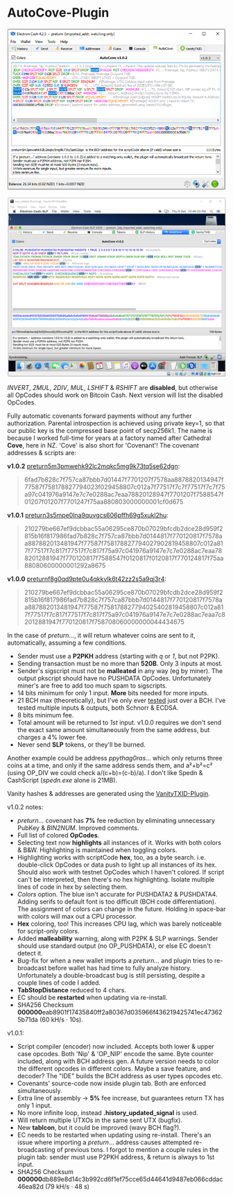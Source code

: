 # AutoCove-Plugin

![alt text](https://github.com/TinosNitso/AutoCove-Plugin/blob/main/v1.0.2.png)

![alt text](https://github.com/TinosNitso/AutoCove-Plugin/blob/main/v1.0.2_macOS.png)

*INVERT*, *2MUL*, *2DIV*, *MUL*, *LSHIFT* & *RSHIFT* are **disabled**, but otherwise all OpCodes should work on Bitcoin Cash. Next version will list the disabled OpCodes.

Fully automatic covenants forward payments without any further authorization. Parental introspection is achieved using private key=1, so that our public key is the compressed base point of secp256k1. The name is because I worked full-time for years at a factory named after Cathedral **Cove**, here in NZ. 'Cove' is also short for 'Covenant'! The covenant addresses & scripts are:

**v1.0.2** [preturn5m3pmwehk92lc2mqkc5mg9k73tq5se62dgn](https://www.blockchain.com/bch/address/preturn5m3pmwehk92lc2mqkc5mg9k73tq5se62dgn):
>6fad7b828c7f757ca87bbb7d01447f7701207f7578aa8878820134947f77587f758178827794023f029458807c012a7f77517f7c7f77517f7c7f75a97c041976a9147e7c7e0288ac7eaa78820128947f7701207f7588547f01207f01207f7701247f75aa880803000000001cf0d675

**v1.0.1** [preturn3s5mpe0lna9quvgcs606pffh69g5xukl2hu](https://www.blockchain.com/bch/address/preturn3s5mpe0lna9quvgcs606pffh69g5xukl2hu):
>210279be667ef9dcbbac55a06295ce870b07029bfcdb2dce28d959f2815b16f817986fad7b828c7f757ca87bbb7d0144817f770120817f7578aa887882013481947f77587f758178827794027902819458807c012a817f77517f7c817f77517f7c817f75a97c041976a9147e7c7e0288ac7eaa7882012881947f770120817f7588547f0120817f0120817f770124817f75aa88080600000001292a8675

**v1.0.0** [preturnf8g0qd9pte0u4qkkvlk6t42zz2s5a9qj3r4](https://www.blockchain.com/bch/address/preturnf8g0qd9pte0u4qkkvlk6t42zz2s5a9qj3r4):
>210279be667ef9dcbbac55a06295ce870b07029bfcdb2dce28d959f2815b16f817986fad7b828c7f757ca87bbb7d0144817f770120817f7578aa887882013481947f77587f758178827794025402819458807c012a817f77517f7c817f77517f7c817f75a97c041976a9147e7c7e0288ac7eaa7c82012881947f770120817f758708060000000044434675

In the case of *preturn*..., it will return whatever coins are sent to it, automatically, assuming a few conditions.
- Sender must use a **P2PKH** address (starting with *q* or *1*, but not P2PK).
- Sending transaction must be no more than **520B**. Only 3 inputs at most.
- Sender's sigscript must not be **malleated** in any way (eg by miner). The output pkscript should have no PUSHDATA OpCodes. Unfortunately miner's are free to add too much spam to sigscripts.
- 14 bits minimum for only 1 input. **More** bits needed for more inputs.
- 21 BCH max (theoretically), but I've only ever [tested](https://www.blockchain.com/bch/tx/c3350c09687b922c4d91d9a504b11ea9fac64e599b94975cc50d743f422eb7c4) just over a BCH. I've tested multiple inputs & outputs, both Schnorr & ECDSA.
- 8 bits minimum fee.
- Total amount will be returned to *1st* input. v1.0.0 requires we don't send the exact same amount simultaneously from the same address, but charges a 4% lower fee.
- Never send **SLP** tokens, or they'll be burned.

Another example could be address *ppythag0ras*... which only returns three coins at a time, and only if the same address sends them, and a²+b²=c² (using OP_DIV we could check a/(c+b)=(c-b)/a). I don't like Spedn & CashScript (*spedn.exe* alone is 21MB).

Vanity hashes & addresses are generated using the [VanityTXID-Plugin](https://github.com/TinosNitso/VanityTXID-Plugin).

v1.0.2 notes:
- *preturn...* covenant has **7%** fee reduction by eliminating unnecessary PubKey & *BIN2NUM*. Improved comments.
- Full list of colored **OpCodes**.
- Selecting text now **highlights** all instances of it. Works with both colors & B&W. Highlighting is maintained when toggling colors. 
- Highlighting works with scriptCode **hex**, too, as a byte search. i.e. double-click OpCodes or data push to light up all instances of its hex. Should also work with testnet OpCodes which I haven't colored. If script can't be interpreted, then there's no hex highlighting. Isolate multiple lines of code in hex by selecting them.
- *Colors* option. The blue isn't accurate for PUSHDATA2 & PUSHDATA4. Adding serifs to default font is too difficult (BCH code differentiation). The assignment of colors can change in the future. Holding in space-bar with colors will max out a CPU processor.
- **Hex** coloring, too! This increases CPU lag, which was barely noticeable for script-only colors.
- Added **malleability** warning, along with P2PK & SLP warnings. Sender should use standard output (no OP_PUSHDATA), or else EC doesn't detect it.
- Bug-fix for when a new wallet imports a *preturn...* and plugin tries to re-broadcast before wallet has had time to fully analyze history. Unfortunately a double-broadcast bug is still persisting, despite a couple lines of code I added.
- **TabStopDistance** reduced to 4 chars.
- EC should be **restarted** when updating via re-install.
- SHA256 Checksum **000000**eab8901f17435840ff2a80367d035966f436219425741ec473625b71da (60 kH/s · 10s).

v1.0.1:
- Script compiler (encoder) now included. Accepts both lower & upper case opcodes. Both 'Nip' & 'OP_NIP' encode the same. Byte counter included, along with BCH address gen. A future version needs to color the different opcodes in different colors. Maybe a save feature, and decoder? The "IDE" builds the BCH address as user types opcodes etc.
- Covenants' source-code now inside plugin tab. Both are enforced simultaneously.
- Extra line of assembly -> **5%** fee increase, but guarantees return TX has only 1 input.
- No more infinite loop, instead **.history_updated_signal** is used.
- Will return multiple UTXOs in the same sent UTX (bugfix).
- New **tabIcon**, but it could be improved (wavy BCH flag?).
- EC needs to be restarted when updating using re-install. There's an issue where importing a *preturn*... address causes attempted re-broadcasting of previous txns. I forgot to mention a couple rules in the plugin tab: sender must use P2PKH address, & return is always to 1st input.
- SHA256 Checksum **000000**db889e8d14c3b992cd6f1ef75cce65d44641d9487eb066cddac46ea82d (79 kH/s · 48 s)
